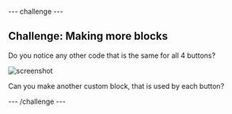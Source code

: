 --- challenge ---
## Challenge: Making more blocks
Do you notice any other code that is the same for all 4 buttons?

![screenshot](images/colour-more-blocks.png)

Can you make another custom block, that is used by each button?

--- /challenge ---
